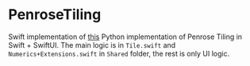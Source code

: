 # PenroseTiling

Swift implementation of [this](https://preshing.com/20110831/penrose-tiling-explained/) Python implementation of Penrose Tiling in Swift + SwiftUI. The main logic is in `Tile.swift` and `Numerics+Extensions.swift` in `Shared` folder, the rest is only UI logic. 
